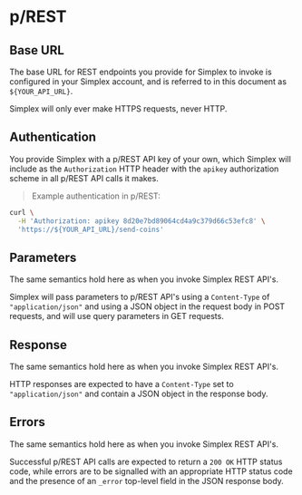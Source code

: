 # p/REST #

## Base URL ##

The base URL for REST endpoints you provide for Simplex to invoke is configured in your Simplex account, and is referred to in this document as `${YOUR_API_URL}`.

<aside class="warning">
Simplex will only ever make HTTPS requests, never HTTP.
</aside>

## Authentication ##

You provide Simplex with a p/REST API key of your own, which Simplex will include as the `Authorization` HTTP header with the `apikey` authorization scheme in all p/REST API calls it makes.

> Example authentication in p/REST:

```bash
curl \
  -H 'Authorization: apikey 8d20e7bd89064cd4a9c379d66c53efc8' \
  'https://${YOUR_API_URL}/send-coins'
```

## Parameters ##

The same semantics hold here as when you invoke Simplex REST API's.

Simplex will pass parameters to p/REST API's using a `Content-Type` of `"application/json"` and using a JSON object in the request body in POST requests, and will use query parameters in GET requests.

## Response ##

The same semantics hold here as when you invoke Simplex REST API's.

HTTP responses are expected to have a `Content-Type` set to `"application/json"` and contain a JSON object in the response body.

## Errors ##

The same semantics hold here as when you invoke Simplex REST API's.

Successful p/REST API calls are expected to return a `200 OK` HTTP status code, while errors are to be signalled with an appropriate HTTP status code and the presence of an `_error` top-level field in the JSON response body.

[modeline]: # ( vim: set ts=2 sw=2 expandtab wrap linebreak: )
